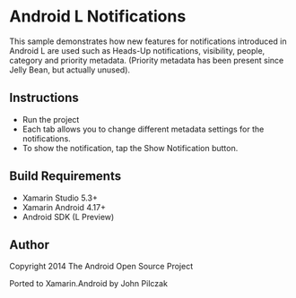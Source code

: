 Android L Notifications
==============

This sample demonstrates how new features for notifications introduced in Android L are used such as Heads-Up notifications, visibility, people, category and priority metadata. (Priority metadata has been present since Jelly Bean, but actually unused).

Instructions
------------

* Run the project
* Each tab allows you to change different metadata settings for the notifications.
* To show the notification, tap the Show Notification button.

Build Requirements
------------------
* Xamarin Studio 5.3+
* Xamarin Android 4.17+
* Android SDK (L Preview)

Author
------ 
Copyright 2014 The Android Open Source Project

Ported to Xamarin.Android by John Pilczak
